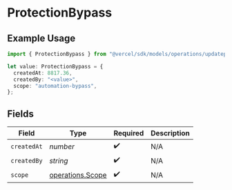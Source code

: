 # ProtectionBypass

## Example Usage

```typescript
import { ProtectionBypass } from "@vercel/sdk/models/operations/updateprojectdatacache.js";

let value: ProtectionBypass = {
  createdAt: 8817.36,
  createdBy: "<value>",
  scope: "automation-bypass",
};
```

## Fields

| Field                                                | Type                                                 | Required                                             | Description                                          |
| ---------------------------------------------------- | ---------------------------------------------------- | ---------------------------------------------------- | ---------------------------------------------------- |
| `createdAt`                                          | *number*                                             | :heavy_check_mark:                                   | N/A                                                  |
| `createdBy`                                          | *string*                                             | :heavy_check_mark:                                   | N/A                                                  |
| `scope`                                              | [operations.Scope](../../models/operations/scope.md) | :heavy_check_mark:                                   | N/A                                                  |